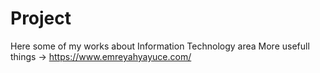 # Project
Here some of my works about Information Technology area
More usefull things -> https://www.emreyahyayuce.com/
